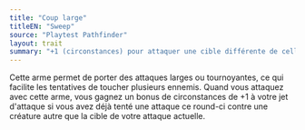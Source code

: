 ```yaml
---
title: "Coup large"
titleEN: "Sweep"
source: "Playtest Pathfinder"
layout: trait
summary: "+1 (circonstances) pour attaquer une cible différente de celle d'une attaque précédente"
---
```

Cette arme permet de porter des attaques larges ou tournoyantes, ce qui facilite les tentatives de toucher plusieurs ennemis. Quand vous attaquez avec cette arme, vous gagnez un bonus de circonstances de +1 à votre jet d'attaque si vous avez déjà tenté une attaque ce round-ci contre une créature autre que la cible de votre attaque actuelle.
